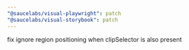 ```yaml
---
"@saucelabs/visual-playwright": patch
"@saucelabs/visual-storybook": patch
---
```


fix ignore region positioning when clipSelector is also present
